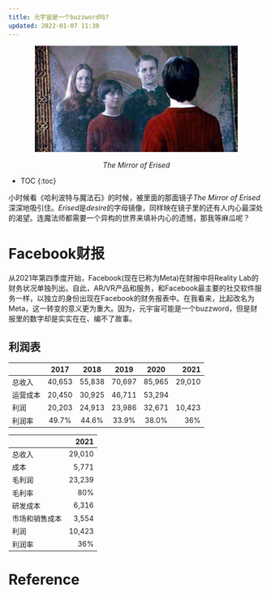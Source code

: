```yaml
---
title: 元宇宙是一个buzzword吗?
updated: 2022-01-07 11:38
---
```


<p align="center">
<img src="/images/mirror_of_erised.jpeg" alt="mirror_of_erised" width="400"/>
</p>
<p align="center">
<span class="footer"> <i> The Mirror of Erised </i></span>
</p>





* TOC
{:toc}

小时候看《哈利波特与魔法石》的时候，被里面的那面镜子*The Mirror of Erised*深深地吸引住。*Erised*是*desire*的字母镜像，同样映在镜子里的还有人内心最深处的渴望。连魔法师都需要一个异构的世界来填补内心的遗憾，那我等麻瓜呢？




# Facebook财报

从2021年第四季度开始，Facebook(现在已称为Meta)在财报中将Reality Lab的财务状况单独列出。自此，AR/VR产品和服务，和Facebook最主要的社交软件服务一样，以独立的身份出现在Facebook的财务报表中。在我看来，比起改名为Meta，这一转变的意义更为重大。因为，元宇宙可能是一个buzzword，但是财报里的数字却是实实在在、编不了故事。

## 利润表

|     | 2017 | 2018 | 2019 | 2020 | 2021 |
|:------ |:------:|:------:|:------:|:------:|-----:|
| 总收入  |40,653 |55,838 | 70,697 |85,965 |29,010  |
|运营成本|20,450  |30,925|46,711|53,294| |
| 利润  | 20,203|24,913|23,986|32,671|10,423  |
| 利润率  | 49.7%|44.6%|33.9%|38.0%|36%  |


|         |   2021   |
|:------ |-----:|
| 总收入  | 29,010  |
| 成本  | 5,771 |
| 毛利润  | 23,239 | 
| 毛利率  | 80% | 
| 研发成本 | 6,316 | 
| 市场和销售成本 | 3,554 | 
| 利润  | 10,423  |
| 利润率  | 36%  |




# Reference
